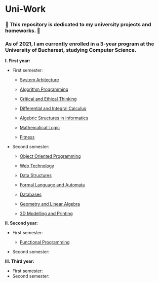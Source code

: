 # Uni-Work

###  :notebook: This repository is dedicated to my university projects and homeworks. :notebook:

### As of 2021, I am currently enrolled in a 3-year program at the University of Bucharest, studying Computer Science.

**I. First year:**
   * First semester:
     * [System Arhitecture](https://github.com/Pepi100/Uni-Work/tree/master/FIRST%20YEAR/First%20semester/Sistem%20Ahritecture)
     
     * [Algorithm Programming](https://github.com/Pepi100/Uni-Work/tree/master/FIRST%20YEAR/First%20semester/Algorithm%20Programming)
     * [Critical and Ethical Thinking](https://github.com/Pepi100/Uni-Work/tree/master/FIRST%20YEAR/First%20semester/Critical%20and%20Ethical%20Thinking)
     * [Differential and Integral Calculus](https://github.com/Pepi100/Uni-Work/tree/master/FIRST%20YEAR/First%20semester/Differential%20and%20Integral%20Calculus)
     * [Algebric Structures in Informatics](https://github.com/Pepi100/Uni-Work/tree/master/FIRST%20YEAR/First%20semester/Structuri%20Algebrice%20in%20Informatica)
     * [Mathematical Logic](https://github.com/Pepi100/Uni-Work/tree/master/FIRST%20YEAR/First%20semester/Mathematical%20Logic)
     * [Fitness](https://github.com/Pepi100/Uni-Work/tree/master/FIRST%20YEAR/First%20semester/Fitness)
   * Second semester:
     * [Object Oriented Programming](https://github.com/Pepi100/Uni-Work/tree/master/FIRST%20YEAR/Second%20semester/OOP)
     
     * [Web Technology](https://github.com/Pepi100/Uni-Work/tree/master/FIRST%20YEAR/Second%20semester/Web%20Technologies)
     * [Data Structures](https://github.com/Pepi100/Uni-Work/tree/master/FIRST%20YEAR/Second%20semester/Data%20Structures)
     * [Formal Language and Automata](https://github.com/Pepi100/Uni-Work/tree/master/FIRST%20YEAR/Second%20semester/FLA)
     * [Databases](https://github.com/Pepi100/Uni-Work/tree/master/FIRST%20YEAR/Second%20semester/Databases)
     * [Geometry and Linear Algebra](https://github.com/Pepi100/Uni-Work/tree/master/FIRST%20YEAR/Second%20semester/Geometry%20and%20Linear%20Algebra)
     * [3D Modelling and Printing](https://github.com/Pepi100/Uni-Work/tree/master/FIRST%20YEAR/Second%20semester/3D%20Modelling%20and%20Printing)

**II. Second year:**
   * First semester:

      * [Functional Programming](https://github.com/Pepi100/Uni-Work/tree/master/SECOND%20YEAR/First%20semester/Functional%20Programming)


   * Second semester:

**III. Third year:**
   * First semester: 
   * Second semester:
  
